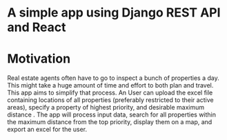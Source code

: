# A simple app using Django REST API and React
# Motivation
Real estate agents often have to go to inspect a bunch of properties a day. This might take a huge amount of time and effort to both plan and travel. This app aims to simplify that process. An User can upload the excel file containing locations of all properties (preferably restricted to their active areas), specify a property of highest priority, and desirable maximum distance . The app will process input data, search for all properties within the maximum distance from the top priority, display them on a map, and export an excel for the user.
 